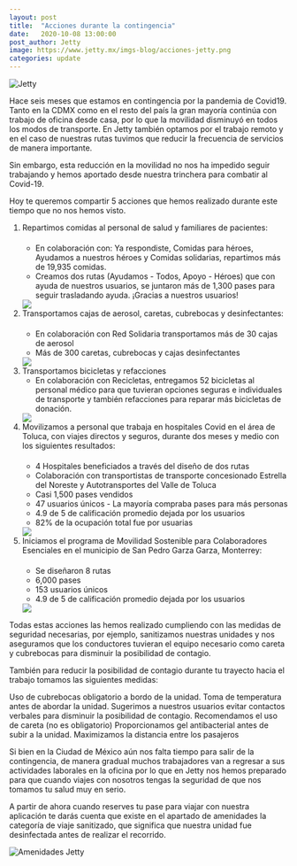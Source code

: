 ```yaml
---
layout: post
title:  "Acciones durante la contingencia"
date:   2020-10-08 13:00:00
post_author: Jetty
image: https://www.jetty.mx/imgs-blog/acciones-jetty.png
categories: update
---
```

![Jetty]({{site.baseurl}}/imgs-blog/acciones-jetty.png)

Hace seis meses que estamos en contingencia por la pandemia de Covid19. Tanto en la CDMX como en el resto del país la gran mayoría continúa con trabajo de oficina desde casa, por lo que la movilidad disminuyó en todos los modos de transporte. En Jetty también optamos por el trabajo remoto y en el caso de nuestras rutas tuvimos que reducir la frecuencia de servicios de manera importante.

Sin embargo, esta reducción en la movilidad no nos ha impedido seguir trabajando y hemos aportado desde nuestra trinchera para combatir al Covid-19.

Hoy te queremos compartir 5 acciones que hemos realizado durante este tiempo que no nos hemos visto.


<ol>
  <li>
    <span class="textBold">Repartimos comidas al personal de salud y familiares de pacientes:</span>
    <ul style="margin-top: 20px;">
      <li>En colaboración con: Ya respondiste, Comidas para héroes, Ayudamos a nuestros héroes y Comidas solidarias, repartimos más de 19,935 comidas. </li>
      <li>Creamos dos rutas (Ayudamos - Todos, Apoyo - Héroes) que con ayuda de nuestros usuarios, se juntaron  más de 1,300  pases para seguir trasladando ayuda. ¡Gracias a nuestros usuarios!</li>
    </ul>
    <img src="{{site.baseurl}}/imgs-blog/comidas-jetty.png">
  </li>
  <li>
    <span class="textBold">Transportamos cajas de aerosol, caretas, cubrebocas y desinfectantes:</span>
    <ul style="margin-top: 20px;">
      <li>En colaboración con Red Solidaria transportamos más de 30 cajas de aerosol</li>
      <li>Más de 300 caretas, cubrebocas  y cajas desinfectantes</li>
    </ul>
    <img src="{{site.baseurl}}/imgs-blog/material-jetty.png">
  </li>
  <li>
    <span class="textBold">Transportamos bicicletas y refacciones</span>
    <ul style="margin-top20px">
      <li>En colaboración con Recicletas, entregamos 52 bicicletas al personal médico para que tuvieran opciones seguras e individuales de transporte y también refacciones para reparar más bicicletas de donación. </li>
    </ul>
    <img src="{{site.baseurl}}/imgs-blog/bicis-jetty.png">
  </li>
  <li><span class="textBold">Movilizamos a personal que trabaja en hospitales Covid en el área de Toluca, con viajes directos y seguros, durante dos meses y medio con los siguientes resultados:</span>
    <ul style=" margin-top: 20px;">
      <li><span class="textBold">4 Hospitales beneficiados</span> a través del diseño de dos rutas</li>
      <li><span class="textBold">Colaboración con transportistas</span> de transporte concesionado Estrella del Noreste y Autotransportes del Valle de Toluca</li>
      <li>Casi <span class="textBold">1,500 pases vendidos</span></li>
      <li><span class="textBold">47 usuarios únicos</span> - La mayoría compraba pases para más personas</li>
      <li><span class="textBold">4.9 de 5 de calificación</span> promedio dejada por los usuarios</li>
      <li><span class="textBold">82% de la ocupación</span> total fue por <span class="textBold">usuarias</span></li>
    </ul>
    <img src="{{site.baseurl}}/imgs-blog/personal-jetty.png">
  </li>
  <li>
    <span class="textBold">Iniciamos el programa de Movilidad Sostenible para Colaboradores Esenciales en el municipio de San Pedro Garza Garza, Monterrey:</span>
    <ul style=" margin-top: 20px;">
      <li>Se diseñaron 8 rutas</li>
      <li>6,000 pases</li>
      <li>153 usuarios únicos</li>
      <li>4.9 de 5 de calificación promedio dejada por los usuarios</li>
    </ul>
    <img src="{{site.baseurl}}/imgs-blog/escencial-jetty.png">
  </li>
</ol>

Todas estas acciones las hemos realizado cumpliendo con las medidas de seguridad necesarias, por ejemplo, sanitizamos nuestras unidades y nos aseguramos que los conductores tuvieran el equipo necesario como careta y cubrebocas para disminuir la posibilidad de contagio.

También para reducir la posibilidad de contagio durante tu trayecto hacia el trabajo tomamos las siguientes medidas:

Uso de cubrebocas obligatorio a bordo de la unidad.
Toma de temperatura antes de abordar la unidad.
Sugerimos a nuestros usuarios evitar contactos verbales para disminuir la posibilidad de contagio.
Recomendamos el uso de careta (no es obligatorio)
Proporcionamos gel antibacterial antes de subir a la unidad.
Maximizamos la distancia entre los pasajeros

Si bien en la Ciudad de México aún nos falta tiempo para salir de la contingencia, de manera gradual muchos trabajadores van a regresar a sus actividades laborales en la oficina por lo que en Jetty nos hemos preparado para que cuando viajes con nosotros tengas la seguridad de que nos tomamos tu salud muy en serio.

A partir de ahora cuando reserves tu pase para viajar con nuestra aplicación te darás cuenta que existe en el apartado de amenidades la categoría de viaje sanitizado, que significa que nuestra unidad fue desinfectada antes de realizar el recorrido.

![Amenidades Jetty]({{site.baseurl}}/imgs-blog/amenidades-jetty.png)



